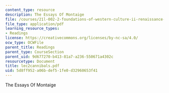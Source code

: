 ```yaml
---
content_type: resource
description: The Essays Of Montaige
file: /courses/21l-002-2-foundations-of-western-culture-ii-renaissance-to-modernity-spring-2003/5d8ff952a06bdef51fe0d32960653f41_lec2cannibals.pdf
file_type: application/pdf
learning_resource_types:
- Readings
license: https://creativecommons.org/licenses/by-nc-sa/4.0/
ocw_type: OCWFile
parent_title: Readings
parent_type: CourseSection
parent_uid: 9d677270-b413-81a7-a236-550671a4302c
resourcetype: Document
title: lec2cannibals.pdf
uid: 5d8ff952-a06b-def5-1fe0-d32960653f41
---
```

The Essays Of Montaige